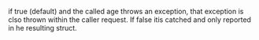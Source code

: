 if true (default) and the called age throws an exception, that exception is clso thrown within the caller request. If false itis catched and only reported in he resulting struct.